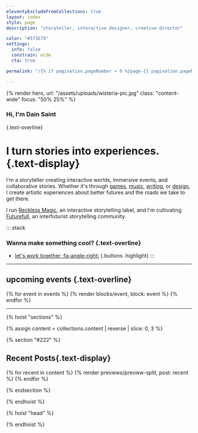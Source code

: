 ```yaml
---
eleventyExcludeFromCollections: true
layout: index
style: page
description: "storyteller, interactive designer, creative director"

color: "#573E79"
settings:
  info: false
  constrain: wide
  cta: true

permalink: "/{% if pagination.pageNumber > 0 %}page-{{ pagination.pageNumber }}/{% endif %}index.html"

---
```



{% render hero,
  url: "/assets/uploads/wisteria-pic.jpg"
  class: "content-wide"
  focus: "50% 25%"
%}


### Hi, I'm Dain Saint
{.text-overline}
# I turn stories into experiences. {.text-display}

<div class="switch gap-loose">

<div class="stack text-lede" style="flex-grow: 2">

I'm a storyteller creating interactive worlds, immersive events, and collaborative stories. Whether it's through [games](/games), [music](/music), [writing](/writing), or [design](/reckless-magic), I create artistic experiences about better futures and the roads we take to get there.

I run 
[Reckless Magic](/reckless-magic), 
an interactive storytelling label, and I'm cultivating 
[Futurefull](/futurefull), 
an interfuturist storytelling community.


</div>

::: stack
### Wanna make something cool? {.text-overline}
* [let's work together :fa-angle-right:](/services)
{.buttons .highlight}
:::

</div>

***

## upcoming events {.text-overline}

<div class="switch gap-tight">

{% for event in events %}
{% render blocks/event, block: event %}
{% endfor %}

</div>

***

{% hoist "sections" %}

{% assign content = collections.content | reverse | slice: 0, 3 %}

{% section "#222" %}

<div class="content-wide stack">

## Recent Posts{.text-display}

<div class="all-rounded switch gap-tight">

{% for recent in content %}
{% render previews/preview-split, post: recent %}
{% endfor %}

</div>


</div>

{% endsection %}

{% endhoist %}


{% hoist "head" %}

<style type="text/css">
  #main {
    padding-block-end: 2rem;
  }
</style>

{% endhoist %}